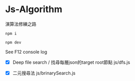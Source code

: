 # Js-Algorithm
演算法修練之路

```
npm i

npm dev
```

See <kdb>F12</kdb> console log

- [x] Deep file search / 找尋每層json的target root節點
js/dfs.js

- [x] 二元搜尋法
js/brinarySearch.js
